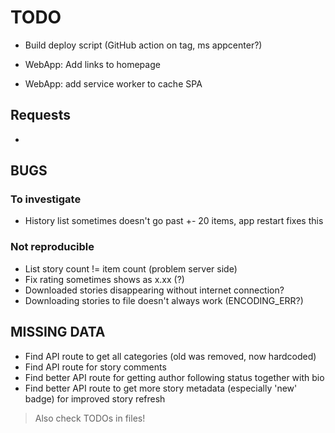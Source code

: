 # TODO

- Build deploy script (GitHub action on tag, ms appcenter?)

- WebApp: Add links to homepage
- WebApp: add service worker to cache SPA

## Requests

- 

## BUGS

### To investigate

- History list sometimes doesn't go past +- 20 items, app restart fixes this

### Not reproducible

- List story count != item count (problem server side)
- Fix rating sometimes shows as x.xx (?)
- Downloaded stories disappearing without internet connection?
- Downloading stories to file doesn't always work (ENCODING_ERR?)

## MISSING DATA

- Find API route to get all categories (old was removed, now hardcoded)
- Find API route for story comments
- Find better API route for getting author following status together with bio
- Find better API route to get more story metadata (especially 'new' badge) for improved story refresh

> Also check TODOs in files!
